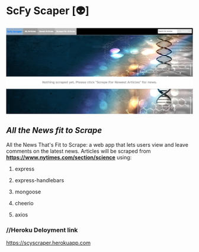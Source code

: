 # ScFy Scaper [:alien:]

![Logo](https://github.com/ThePackPater/ScyFyScaper/blob/master/public/assets/images/ScreenShot.PNG)

## _All the  News fit to Scrape_

All the News That's Fit to Scrape: a web app that lets users view and leave comments on the latest news. Articles will be scraped from **<https://www.nytimes.com/section/science>** using:

1. express

2. express-handlebars

3. mongoose

4. cheerio

5. axios

### //Heroku Deloyment link

<https://scyscraper.herokuapp.com>